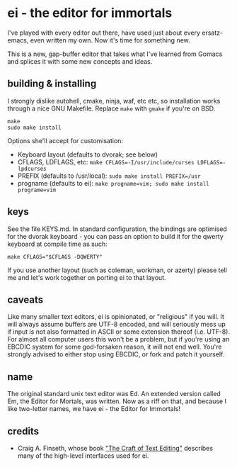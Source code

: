 # ei - the editor for immortals

I've played with every editor out there, have used just about every 
ersatz-emacs, even written my own. Now it's time for something new.

This is a new, gap-buffer editor that takes what I've learned from Gomacs and
splices it with some new concepts and ideas.

## building & installing

I strongly dislike autohell, cmake, ninja, waf, etc etc, so installation works
through a nice GNU Makefile. Replace `make` with `gmake` if you're on BSD.

    make
    sudo make install

Options she'll accept for customisation:

- Keyboard layout (defaults to dvorak; see below)
- CFLAGS, LDFLAGS, etc: `make CFLAGS=-I/usr/include/curses LDFLAGS=-lpdcurses`
- PREFIX (defaults to /usr/local): `sudo make install PREFIX=/usr`
- progname (defaults to ei): `make progname=vim; sudo make install programe=vim`

## keys

See the file KEYS.md. In standard configuration, the bindings are optimised for
the dvorak keyboard - you can pass an option to build it for the qwerty
keyboard at compile time as such:

    make CFLAGS="$CFLAGS -DQWERTY"

If you use another layout (such as coleman, workman, or azerty) please tell me
and let's work together on porting ei to that layout.

## caveats

Like many smaller text editors, ei is opinionated, or "religious" if you will.
It will always assume buffers are UTF-8 encoded, and will seriously mess up if
input is not also formatted in ASCII or some extension thereof (i.e. UTF-8).
For almost all computer users this won't be a problem, but if you're using an
EBCDIC system for some god-forsaken reason, it will not end well. You're
strongly advised to either stop using EBCDIC, or fork and patch it yourself.

## name

The original standard unix text editor was Ed. An extended version called Em,
the Editor for Mortals, was written. Now as a riff on that, and because I like
two-letter names, we have ei - the Editor for Immortals!

## credits

- Craig A. Finseth, whose book ["The Craft of Text Editing"][craft] describes
  many of the high-level interfaces used for ei.

[craft]: http://www.finseth.com/craft/
